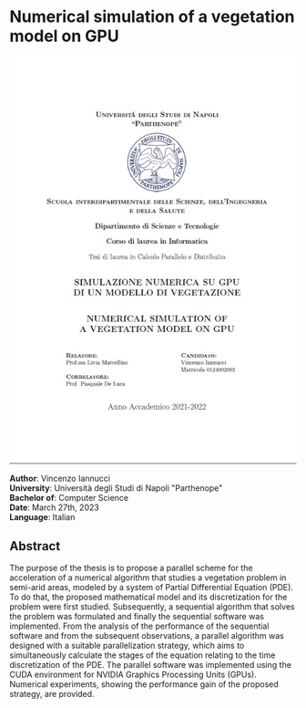 # Numerical simulation of a vegetation model on GPU

![projectLogo](Frontespizio_tesi.jpg)

**Author**: Vincenzo Iannucci <br />
**University**: Università degli Studi di Napoli "Parthenope" <br />
**Bachelor of**: Computer Science <br />
**Date**: March 27th, 2023 <br />
**Language**: Italian

## Abstract
The purpose of the thesis is to propose a parallel scheme for the acceleration of a numerical algorithm that studies a vegetation problem in semi-arid areas,
modeled by a system of Partial Differential Equation (PDE). To do that, the proposed mathematical model and its discretization for the problem were first studied. Subsequently, a sequential algorithm that solves the problem was formulated and finally the sequential software was implemented. From the analysis of the performance of the sequential software and from the subsequent observations, a parallel algorithm was designed with a suitable parallelization strategy, which aims to simultaneously calculate the stages of the equation relating to the time discretization of the PDE. The parallel software was implemented using the CUDA environment for NVIDIA Graphics Processing Units (GPUs). Numerical experiments, showing the performance gain of the proposed strategy, are provided.
